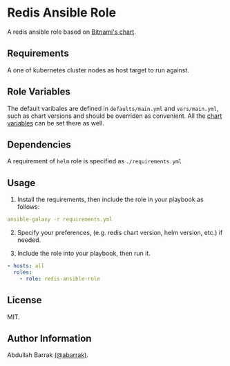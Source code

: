 Redis Ansible Role
=========

A redis ansible role based on [Bitnami's chart](https://github.com/bitnami/charts/tree/master/bitnami/redis).

Requirements
------------

A one of kubernetes cluster nodes as host target to run against.

Role Variables
--------------

The default varibales are defined in `defaults/main.yml` and `vars/main.yml`, such as chart versions and should be overriden as convenient. All the [chart variables](https://github.com/bitnami/charts/blob/master/bitnami/redis/values.yaml) can be set there as well.

Dependencies
------------

A requirement of `helm` role is specified  as `./requirements.yml`

Usage
-----

1. Install the requirements, then include the role in your playbook as follows:

  ```yaml
  ansible-galaxy -r requirements.yml
  ```

2. Specify your preferences, (e.g. redis chart version, helm version, etc.) if needed.

3. Include the role into your playbook, then run it.

  ```yaml
  - hosts: all
    roles:
      - role: redis-ansible-role
  ```

License
-------

MIT.

Author Information
------------------

Abdullah Barrak [(@abarrak)](https://github.com/abarrak).
